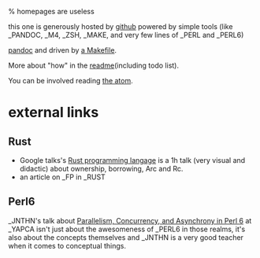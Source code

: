 % homepages are useless

this one is generously hosted by [github](http://github.com)
powered by simple tools (like _PANDOC, _M4, _ZSH, _MAKE, and very few lines of
_PERL and _PERL6)

[pandoc](http://pandoc.org) and driven by
[a Makefile](https://github.com/eiro/eiro.github.com/blob/master/Makefile).

More about "how" in the [readme](readme.html)(including todo list).

You can be involved reading [the atom](atom.xml).

# external links

## Rust

* Google talks's
  [Rust programming langage](https://www.youtube.com/watch?v=d1uraoHM8Gg)
  is a 1h talk (very visual and didactic) about ownership, borrowing,
  Arc and Rc.
* an article on _FP in _RUST

## Perl6

_JNTHN's talk about
[Parallelism, Concurrency, and Asynchrony in Perl 6](https://www.youtube.com/watch?v=JpqnNCx7wVY)
at _YAPCA isn't just about the awesomeness of _PERL6 in those realms, it's also about the concepts
themselves and _JNTHN is a very good teacher when it comes to conceptual things.

